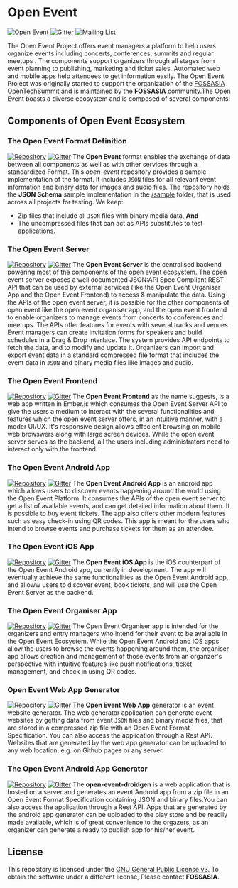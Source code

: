 # Open Event
![Open Event](https://storage.googleapis.com/eventyay.com/assets/branding/base_branding.png)
[![Gitter](https://badges.gitter.im/Join%20Chat.svg)](https://gitter.im/fossasia/open-event?utm_source=badge&utm_medium=badge&utm_campaign=pr-badge&utm_content=badge) [![Mailing List](https://img.shields.io/badge/Mailing%20List-FOSSASIA-blue.svg)](https://groups.google.com/forum/#!forum/open-event)

The Open Event Project offers event managers a platform to help users organize events including concerts, conferences, summits and regular meetups . The components support organizers through all stages from event planning to publishing, marketing and ticket sales. Automated web and mobile apps help attendees to get information easily. The Open Event Project was originally started to support the organization of the [FOSSASIA OpenTechSummit](http://fossasia.org) and is maintained by the **FOSSASIA** community.The Open Event boasts a diverse ecosystem and is composed of several components:

## Components of Open Event Ecosystem

### The Open Event Format Definition
[![Repository](https://img.shields.io/badge/Repository-Visit-blue.svg)](https://github.com/fossasia/open-even) [![Gitter](https://badges.gitter.im/Join%20Chat.svg)](https://gitter.im/fossasia/open-event)
The **Open Event** format enables the exchange of data between all components as well as with other services through a standardized Format. This *open-event* repository provides a sample implementation of the format. It includes `JSON` files for all relevant event information and binary data for images and audio files. The repository holds the **JSON Schema** sample implementation in the [/sample](/sample/) folder, that is used across all projects for testing. We keep:
- Zip files that include all `JSON` files with binary media data, **And**
- The uncompressed files that can act as APIs substitutes to test applications.

### The Open Event Server
[![Repository](https://img.shields.io/badge/Repository-Visit-blue.svg)](https://github.com/fossasia/open-event-server) [![Gitter](https://badges.gitter.im/Join%20Chat.svg)](https://gitter.im/fossasia/open-event-server)
The **Open Event Server** is the centralised backend powering most of the components of the open event ecosystem. The open event server exposes a well documented JSON:API Spec Compliant REST API that can be used by external services (like the Open Event Organiser App and the Open Event Frontend) to access & manipulate the data. Using the APIs of the open event server, it is possible for the other components of open event like the open event organiser app, and the open event frontend to enable organizers to manage events from concerts to conferences and meetups. The APIs offer features for events with several tracks and venues. Event managers can create invitation forms for speakers and build schedules in a Drag & Drop interface. The system provides API endpoints to fetch the data, and to modify and update it. Organizers can import and export event data in a standard compressed file format that includes the event data in `JSON` and binary media files like images and audio.

### The Open Event Frontend
[![Repository](https://img.shields.io/badge/Repository-Visit-blue.svg)](https://github.com/fossasia/open-event-frontend) [![Gitter](https://badges.gitter.im/Join%20Chat.svg)](https://gitter.im/fossasia/open-event-frontend)
The **Open Event Frontend** as the name suggests, is a web app written in Ember.js which consumes the Open Event Server API to give the users a medium to interact with the several functionalities and features which the open event server offers, in an intuitive manner, with a moder UI/UX. It's responsive design allows effecient browsing on mobile web browswers along with large screen devices. While the open event server serves as the backend, all the users including administrators need to interact only with the frontend.

### The Open Event Android App
[![Repository](https://img.shields.io/badge/Repository-Visit-blue.svg)](https://github.com/fossasia/open-event-android) [![Gitter](https://badges.gitter.im/Join%20Chat.svg)](https://gitter.im/fossasia/open-event-android)
The **Open Event Android App** is an android app which allows users to discover events happening around the world using the Open Event Platform. It consumes the APIs of the open event server to get a list of available events, and can get detailed information about them. It is possible to  buy event tickets.
The app also offers other modern features such as easy check-in using QR codes. This app is meant for the users who intend to browse events and purchase tickets for them as an attendee.

### The Open Event iOS App
[![Repository](https://img.shields.io/badge/Repository-Visit-blue.svg)](https://github.com/fossasia/open-event-ios) [![Gitter](https://badges.gitter.im/Join%20Chat.svg)](https://gitter.im/fossasia/open-event-ios)
The **Open Event iOS App** is the iOS counterpart of the Open Event Android app, currently in development. The app will eventually achieve the same functionalities as the Open Event Android app, and alloww users to discover event, book tickets, and will use the Open Event Server as the backend.

### The Open Event Organiser App
[![Repository](https://img.shields.io/badge/Repository-Visit-blue.svg)](https://github.com/fossasia/open-event-orga-app) [![Gitter](https://badges.gitter.im/Join%20Chat.svg)](https://gitter.im/fossasia/open-event-orga-app)
The Open Event Organiser app is intended for the organizers and entry managers who intend for their event to be available in the Open Event Ecosystem. While the Open Event Android and iOS apps allow the users to browse the events happening around them, the organiser app allows creation and management of those events from an organzer's perspective with intuitive features like push notifications, ticket management, and check in using QR codes.


### Open Event Web App Generator
[![Repository](https://img.shields.io/badge/Repository-Visit-blue.svg)](https://github.com/fossasia/open-event-webapp) [![Gitter](https://badges.gitter.im/Join%20Chat.svg)](https://gitter.im/fossasia/open-event-web-app)
The **Open Event Web App** generator is an event website generator.  The web generator application can generate event websites by getting data from event `JSON` files and binary media files, that are stored in a compressed zip file with an Open Event Format Specification. You can also access the application through a Rest API. Websites that are generated by the web app generator can be uploaded to any web location, e.g. on Github pages or any server.

### The Open Event Android App Generator
[![Repository](https://img.shields.io/badge/Repository-Visit-blue.svg)](https://github.com/fossasia/open-event-droidgen) [![Gitter](https://badges.gitter.im/Join%20Chat.svg)](https://gitter.im/fossasia/open-event-droidgen)
The **open-event-droidgen** is a web application that is hosted on a server and generates an event Android app from a zip file in an Open Event Format Specification containing JSON and binary files.You can also access the application through a Rest API. Apps that are generated by the android app generator can be uploaded to the play store and be readily made available, which is of great convenience to the orgazers, as an organizer can generate a ready to publish app for his/her event.

## License
This repository is licensed under the [GNU General Public License v3](LICENSE.md).
To obtain the software under a different license, Please contact **FOSSASIA**.
